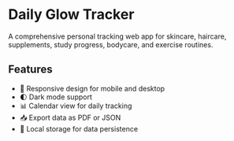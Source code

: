 # Daily Glow Tracker

A comprehensive personal tracking web app for skincare, haircare, supplements, study progress, bodycare, and exercise routines.

## Features

- 📱 Responsive design for mobile and desktop
- 🌓 Dark mode support
- 📊 Calendar view for daily tracking
- 📥 Export data as PDF or JSON
- 💾 Local storage for data persistence